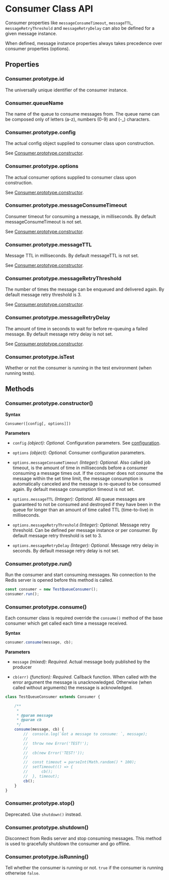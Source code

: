 # Consumer Class API

Consumer properties like `messageConsumeTimeout`, `messageTTL`,
`messageRetryThreshold` and `messageRetryDelay` can also be defined
for a given message instance.

When defined, message instance properties always takes precedence over
consumer properties (options).

## Properties

### Consumer.prototype.id

The universally unique identifier of the consumer instance.

### Consumer.queueName

The name of the queue to consume messages from. The queue name can be composed only of letters (a-z), numbers (0-9) 
and (-_) characters.

### Consumer.prototype.config

The actual config object supplied to consumer class upon construction.

See [Consumer.prototype.constructor](#consumerprototypeconstructor).

### Consumer.prototype.options

The actual consumer options supplied to consumer class upon construction.

See [Consumer.prototype.constructor](#consumerprototypeconstructor).

### Consumer.prototype.messageConsumeTimeout

Consumer timeout for consuming a message, in milliseconds. By default messageConsumeTimeout is not set.

See [Consumer.prototype.constructor](#consumerprototypeconstructor).

### Consumer.prototype.messageTTL

Message TTL in milliseconds. By default messageTTL is not set.

See [Consumer.prototype.constructor](#consumerprototypeconstructor).

### Consumer.prototype.messageRetryThreshold

The number of times the message can be enqueued and delivered again. By default message retry threshold is 3.

See [Consumer.prototype.constructor](#consumerprototypeconstructor).

### Consumer.prototype.messageRetryDelay

The amount of time in seconds to wait for before re-queuing a failed message. By default message retry delay is 
not set.

See [Consumer.prototype.constructor](#consumerprototypeconstructor).

### Consumer.prototype.isTest

Whether or not the consumer is running in the test environment (when running tests).

## Methods

### Consumer.prototype.constructor()

**Syntax**

```text
Consumer([config[, options]])
```

**Parameters**

- `config` *(object): Optional.* Configuration parameters. See [configuration](https://github.com/weyoss/redis-smq#configuration).

- `options` *(object): Optional.* Consumer configuration parameters.

- `options.messageConsumeTimeout` *(Integer): Optional.* Also called job timeout, is the amount of time in
  milliseconds before a consumer consuming a message times out. If the consumer does not consume the message
  within the set time limit, the message consumption is automatically canceled and the message is re-queued
  to be consumed again. By default message consumption timeout is not set.
  
- `options.messageTTL` *(Integer): Optional.* All queue messages are guaranteed to not be consumed and destroyed if 
  they have been in the queue for longer than an amount of time called TTL (time-to-live) in milliseconds.
  
- `options.messageRetryThreshold` *(Integer): Optional.* Message retry threshold.
   Can be defined per message instance or per consumer. By default message retry threshold is set to 3.
  
- `options.messageRetryDelay` *(Integer): Optional.* Message retry delay in seconds. By default message retry delay is 
not set.

### Consumer.prototype.run()

Run the consumer and start consuming messages. No connection to the Redis server is opened before this method is called.

```javascript
const consumer = new TestQueueConsumer();
consumer.run();
```

### Consumer.prototype.consume()

Each consumer class is required override the `consume()` method of the base consumer which get called
each time a message received.

**Syntax**
```javascript
consumer.consume(message, cb);
```

**Parameters**

- `message` *(mixed): Required.* Actual message body published by the producer

- `cb(err)` *(function): Required.* Callback function. When called with the error argument the message is
    unacknowledged. Otherwise (when called without arguments) the message is acknowledged.

```javascript
class TestQueueConsumer extends Consumer {

    /**
     *
     * @param message
     * @param cb
     */
    consume(message, cb) {
        //  console.log(`Got a message to consume: `, message);
        //  
        //  throw new Error('TEST!');
        //  
        //  cb(new Error('TEST!'));
        //  
        //  const timeout = parseInt(Math.random() * 100);
        //  setTimeout(() => {
        //      cb();
        //  }, timeout);
        cb();
    }
}
```

### Consumer.prototype.stop()

Deprecated. Use `shutdown()` instead.

### Consumer.prototype.shutdown()

Disconnect from Redis server and stop consuming messages. This method is used to gracefully shutdown the consumer and
go offline.

### Consumer.prototype.isRunning()

Tell whether the consumer is running or not. `true` if the consumer is running otherwise `false`.
